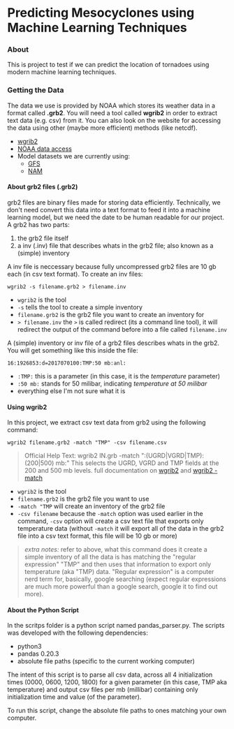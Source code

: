 # Predicting Mesocyclones using Machine Learning Techniques

### About
This is project to test if we can predict the location of tornadoes using modern machine learning techniques.

### Getting the Data
The data we use is provided by NOAA which stores its weather data in a format called **.grb2**. You will need a tool called **wgrib2** in order to extract text data (e.g. csv) from it. You can also look on the website for accessing the data using other (maybe more efficient) methods (like netcdf).
- [wgrib2](http://www.cpc.ncep.noaa.gov/products/wesley/wgrib2/)
- [NOAA data access](https://www.ncdc.noaa.gov/data-access)
- Model datasets we are currently using:
    - [GFS](https://www.ncdc.noaa.gov/data-access/model-data/model-datasets/global-forcast-system-gfs)
    -  [NAM](https://www.ncdc.noaa.gov/data-access/model-data/model-datasets/north-american-mesoscale-forecast-system-nam)

#### About grb2 files (.grb2)
grb2 files are binary files made for storing data efficiently. Technically, we don't need convert this data into a text format to feed it into a machine learning model, but we need the date to be human readable for our project. A grb2 has two parts: 
1. the grb2 file itself
2. a inv (.inv) file that describes whats in the grb2 file; also known as a (simple) inventory

A inv file is neccessary because fully uncompressed grb2 files are 10 gb each (in csv text format). To create an inv files: 
```
wgrib2 -s filename.grb2 > filename.inv 
```
- `wgrib2` is the tool 
- `-s` tells the tool to create a simple inventory 
- `filename.grb2` is the grb2 file you want to create an inventory for
- `> filename.inv` the `>` is called redirect (its a command line tool), it will redirect the output of the command before into a file called `filename.inv`

A (simple) inventory or inv file of a grb2 files describes whats in the grb2. You will get something like this inside the file:
```
16:1926853:d=2017070100:TMP:50 mb:anl:
```
- `:TMP:` this is a parameter (in this case, it is the *temperature* parameter)
- `:50 mb:` stands for 50 milibar, indicating *temperature at 50 milibar*
- everything else I'm not sure what it is

#### Using wgrib2 
In this project, we extract csv text data from grb2 using the following command: 

`wgrib2 filename.grb2 -match "TMP" -csv filename.csv`

> Official Help Text:
wgrib2 IN.grb -match ":(UGRD|VGRD|TMP):(200|500) mb:"
This selects the UGRD, VGRD and TMP fields at the 200 and 500 mb levels.
full documentation on [wgrib2](http://www.cpc.ncep.noaa.gov/products/wesley/wgrib2/) and [wgrib2 -match](http://www.cpc.ncep.noaa.gov/products/wesley/wgrib2/match.html)

- `wgrib2` is the tool
- `filename.grb2` is the grb2 file you want to use
- `-match "TMP` will create an inventory of the grb2 file
- `-csv filename` because the `-match` option was used earlier in the command, `-csv` option will create a csv text file that exports only temperature data (without `-match` it will export all of the data in the grb2 file into a csv text format, this file will be 10 gb or more) 

> *extra notes:* 
refer to above, what this command does it create a simple inventory of all the data is has matching the "regular expression" "TMP" and then uses that information to export only temperature (aka "TMP) data. "Regular expression" is a computer nerd term for, basically, google searching (expect regular expressions are much more powerful than a google search, google it to find out more). 

#### About the Python Script
In the scritps folder is a python script named pandas_parser.py. The scripts was developed with the following dependencies: 
- python3
- pandas 0.20.3 
- absolute file paths (specific to the current working computer) 

The intent of this script is to parse all csv data, across all 4 initialization times (0000, 0600, 1200, 1800) for a given parameter (in this case, TMP aka temperature) and output csv files per mb (millibar) containing only initialization time and value (of the parameter). 

To run this script, change the absolute file paths to ones matching your own computer. 
